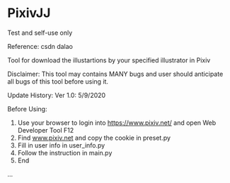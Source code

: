 # PixivJJ
Test and self-use only

Reference: csdn dalao

Tool for download the illustartions by your specified illustrator in Pixiv

Disclaimer: This tool may contains MANY bugs and user should anticipate all bugs of this tool before using it.

Update History:
Ver 1.0: 5/9/2020

Before Using:
1. Use your browser to login into https://www.pixiv.net/ and open Web Developer Tool F12
2. Find www.pixiv.net and copy the cookie in preset.py
3. Fill in user info in user_info.py
4. Follow the instruction in main.py
5. End 

...
